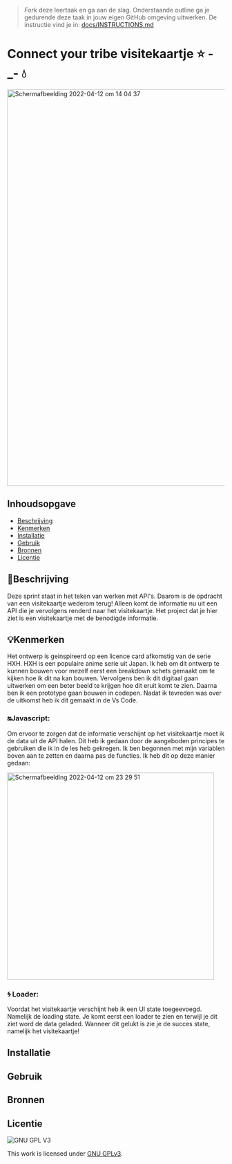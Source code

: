 > _Fork_ deze leertaak en ga aan de slag. Onderstaande outline ga je gedurende deze taak in jouw eigen GitHub omgeving uitwerken. De instructie vind je in: [docs/INSTRUCTIONS.md](docs/INSTRUCTIONS.md)

# Connect your tribe visitekaartje ⭐ -_- 💧
<!-- Geef je project een titel en schrijf in één zin wat het is -->
<img width="917" alt="Schermafbeelding 2022-04-12 om 14 04 37" src="https://user-images.githubusercontent.com/90189750/162958707-4b5cf92a-e4de-4040-a342-171373b71fa0.png">


## Inhoudsopgave

  * [Beschrijving](#beschrijving)
  * [Kenmerken](#kenmerken)
  * [Installatie](#installatie)
  * [Gebruik](#gebruik)
  * [Bronnen](#bronnen)
  * [Licentie](#licentie)

## 📖Beschrijving
<!-- In de Beschrijving staat hoe je project er uit ziet, hoe het werkt en wat je er mee kan. -->
<!-- Voeg een mooie poster visual toe 📸 -->
<!-- Voeg een link toe naar Github Pages 🌐-->
Deze sprint staat in het teken van werken met API's. Daarom is de opdracht van een visitekaartje wederom terug! Alleen komt de informatie nu uit een API die je vervolgens renderd naar het visitekaartje.
Het project dat je hier ziet is een visitekaartje met de benodigde informatie. 


## 💡Kenmerken
Het ontwerp is geinspireerd op een licence card afkomstig van de serie HXH. HXH is een populaire anime serie uit Japan. Ik heb om dit ontwerp te kunnen bouwen voor mezelf eerst een breakdown schets gemaakt om te kijken hoe ik dit na kan bouwen. Vervolgens ben ik dit digitaal gaan uitwerken om een beter beeld te krijgen hoe dit eruit komt te zien. Daarna ben ik een prototype gaan bouwen in codepen. Nadat ik tevreden was over de uitkomst heb ik dit gemaakt in de Vs Code. 

### 🔛Javascript:
Om ervoor te zorgen dat de informatie verschijnt op het visitekaartje moet ik de data uit de API halen. Dit heb ik gedaan door de aangeboden principes te gebruiken die ik in de les heb gekregen. Ik ben begonnen met mijn variablen boven aan te zetten en daarna pas de functies. Ik heb dit op deze manier gedaan:

<img width="479" alt="Schermafbeelding 2022-04-12 om 23 29 51" src="https://user-images.githubusercontent.com/90189750/163057774-7d7e3421-25d6-4d59-9d60-db7d7a33ce4d.png">

### 🌀 Loader:
Voordat het visitekaartje verschijnt heb ik een UI state toegeevoegd. Namelijk de loading state. Je komt eerst een loader te zien en terwijl je dit ziet word de data geladed. Wanneer dit gelukt is zie je de succes state, namelijk het visitekaartje!

## Installatie

## Gebruik

## Bronnen

## Licentie

![GNU GPL V3](https://www.gnu.org/graphics/gplv3-127x51.png)

This work is licensed under [GNU GPLv3](./LICENSE).
